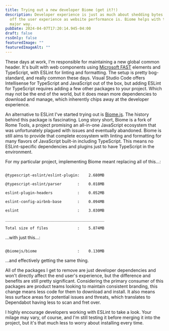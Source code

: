 ```yaml
---
title: Trying out a new developer Biome (get it?!)
description: Developer experience is just as much about shedding bytes and time
  off the user experience as website performance is. Biome helps with that in a
  major way.
pubDate: 2024-04-07T17:20:14.945-04:00
draft: false
rssOnly: false
featuredImage: ""
featuredImageAlt: ""
---
```

These days at work, I'm responsible for maintaining a new global common header. It's built with web components using [Microsoft FAST](https://www.fast.design/) elements and TypeScript, with ESLint for linting and formatting. The setup is pretty bog-standard, and really common these days. Visual Studio Code offers Intellisense for TypeScript and JavaScript out of the box, but adding ESLint for TypeScript requires adding a few other packages to your project. Which may not be the end of the world, but it does mean more dependencies to download and manage, which inherently chips away at the developer experience.

An alternative to ESLint I've started trying out is [Biome.js](https://www.biomejs.dev). The history behind this package is fascinating. Long story short, Biome is a fork of Rome Tools, a project promising an all-in-one JavaScript ecosystem that was unfortunately plagued with issues and eventually abandoned. Biome is still aims to provide that complete ecosystem with linting and formatting for many flavors of JavaScript built-in including TypeScript. This means no ESLint-specific dependencies and plugins just to have TypeScript in the environment.

For my particular project, implementing Biome meant replacing all of this…:

```

@typescript-eslint/eslint-plugin:    2.680MB

@typescript-eslint/parser       :    0.018MB

eslint-plugin-headers           :    0.052MB

eslint-config-airbnb-base       :    0.094MB

eslint                          :    3.030MB

____________________________________________

Total size of files             :    5.874MB

```

…with just this…:

```

@biomejs/biome                  :    0.130MB

```

…and effectively getting the same thing.

All of the packages I get to remove are just developer dependencies and won't directly affect the end user's experience, but the difference and benefits are still pretty significant. Considering the primary consumer of this packages are product teams looking to maintain consistent branding, this change means less code for them to download and install. It also means less surface areas for potential issues and threats, which translates to Dependabot having less to scan and fret over.

I highly encourage developers working with ESLint to take a look. Your milage may vary, of course, and I'm still testing it before merging it into the project, but it's that much less to worry about installing every time.
